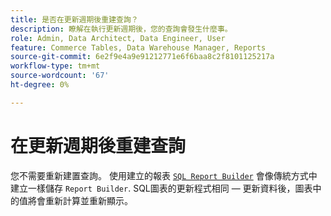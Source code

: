 ```yaml
---
title: 是否在更新週期後重建查詢？
description: 瞭解在執行更新週期後，您的查詢會發生什麼事。
role: Admin, Data Architect, Data Engineer, User
feature: Commerce Tables, Data Warehouse Manager, Reports
source-git-commit: 6e2f9e4a9e91212771e6f6baa8c2f8101125217a
workflow-type: tm+mt
source-wordcount: '67'
ht-degree: 0%

---
```


# 在更新週期後重建查詢

您不需要重新建置查詢。 使用建立的報表 [`SQL Report Builder`](../dev-reports/sql-rpt-bldr.md) 會像傳統方式中建立一樣儲存 `Report Builder`. SQL圖表的更新程式相同 — 更新資料後，圖表中的值將會重新計算並重新顯示。
